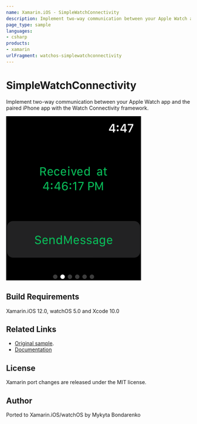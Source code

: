 ```yaml
---
name: Xamarin.iOS - SimpleWatchConnectivity
description: Implement two-way communication between your Apple Watch app and the paired iPhone app with the Watch Connectivity framework. Build Requirements...
page_type: sample
languages:
- csharp
products:
- xamarin
urlFragment: watchos-simplewatchconnectivity
---
```

# SimpleWatchConnectivity

Implement two-way communication between your Apple Watch app and the paired iPhone app with the Watch Connectivity framework.

![Watch app](Screenshots/watchOS/screenshot-1.png)

## Build Requirements

Xamarin.iOS 12.0, watchOS 5.0 and Xcode 10.0

## Related Links

- [Original sample](https://developer.apple.com/documentation/watchconnectivity/using_watch_connectivity_to_communicate_between_your_apple_watch_app_and_iphone_app).
- [Documentation](https://developer.apple.com/documentation/watchconnectivity)

## License

Xamarin port changes are released under the MIT license.

## Author

Ported to Xamarin.iOS/watchOS by Mykyta Bondarenko
